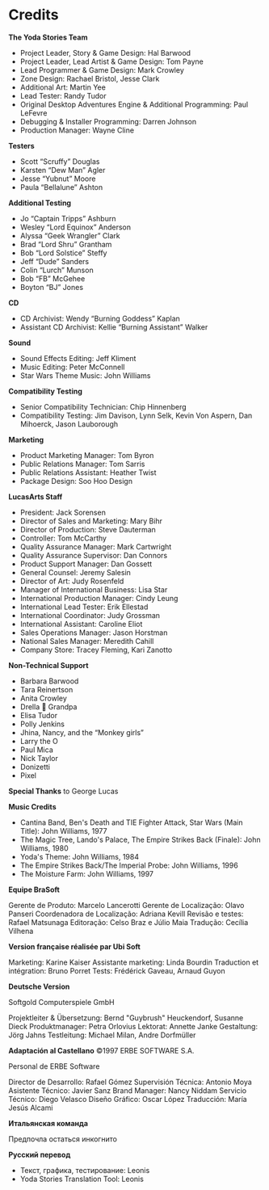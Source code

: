Credits
=======

**The Yoda Stories Team**

* Project Leader, Story & Game Design: Hal Barwood
* Project Leader, Lead Artist & Game Design: Tom Payne
* Lead Programmer & Game Design: Mark Crowley
* Zone Design: Rachael Bristol, Jesse Clark
* Additional Art: Martin Yee
* Lead Tester: Randy Tudor
* Original Desktop Adventures Engine & Additional Programming: Paul LeFevre
* Debugging & Installer Programming: Darren Johnson
* Production Manager: Wayne Cline

**Testers**

* Scott “Scruffy” Douglas
* Karsten “Dew Man” Agler
* Jesse “Yubnut” Moore
* Paula “Bellalune” Ashton

**Additional Testing**

* Jo “Captain Tripps” Ashburn
* Wesley “Lord Equinox” Anderson
* Alyssa “Geek Wrangler” Clark
* Brad “Lord Shru” Grantham
* Bob “Lord Solstice” Steffy
* Jeff “Dude” Sanders
* Colin “Lurch” Munson
* Bob “FB” McGehee
* Boyton “BJ” Jones

**CD**

* CD Archivist: Wendy “Burning Goddess” Kaplan
* Assistant CD Archivist: Kellie “Burning Assistant” Walker

**Sound**

* Sound Effects Editing: Jeff Kliment
* Music Editing: Peter McConnell
* Star Wars Theme Music: John Williams

**Compatibility Testing**

* Senior Compatibility Technician: Chip Hinnenberg
* Compatibility Testing: Jim Davison, Lynn Selk, Kevin Von Aspern, Dan Mihoerck, Jason Lauborough

**Marketing**

* Product Marketing Manager: Tom Byron
* Public Relations Manager: Tom Sarris
* Public Relations Assistant: Heather Twist
* Package Design: Soo Hoo Design

**LucasArts Staff**

* President: Jack Sorensen
* Director of Sales and Marketing: Mary Bihr
* Director of Production: Steve Dauterman
* Controller: Tom McCarthy
* Quality Assurance Manager: Mark Cartwright
* Quality Assurance Supervisor: Dan Connors
* Product Support Manager: Dan Gossett
* General Counsel: Jeremy Salesin
* Director of Art: Judy Rosenfeld
* Manager of International Business: Lisa Star
* International Production Manager: Cindy Leung
* International Lead Tester: Erik Ellestad
* International Coordinator: Judy Grossman
* International Assistant: Caroline Eliot
* Sales Operations Manager: Jason Horstman
* National Sales Manager: Meredith Cahill
* Company Store: Tracey Fleming, Kari Zanotto

**Non-Technical Support**

* Barbara Barwood
* Tara Reinertson
* Anita Crowley
* Drella 🖤 Grandpa
* Elisa Tudor
* Polly Jenkins
* Jhina, Nancy, and the “Monkey girls”
* Larry the O
* Paul Mica
* Nick Taylor
* Donizetti
* Pixel

**Special Thanks** to George Lucas

**Music Credits**

* Cantina Band, Ben's Death and TIE Fighter Attack, Star Wars (Main Title): John Williams, 1977
* The Magic Tree, Lando's Palace, The Empire Strikes Back (Finale): John Williams, 1980
* Yoda's Theme: John Williams, 1984
* The Empire Strikes Back/The Imperial Probe: John Williams, 1996
* The Moisture Farm: John Williams, 1997


**Equipe BraSoft**

Gerente de Produto: Marcelo Lancerotti
Gerente de Localização: Olavo Panseri
Coordenadora de Localização: Adriana Kevill
Revisão e testes: Rafael Matsunaga
Editoração: Celso Braz e Júlio Maia
Tradução: Cecília Vilhena

**Version française réalisée par Ubi Soft**

Marketing: Karine Kaiser
Assistante marketing: Linda Bourdin
Traduction et intégration: Bruno Porret
Tests: Frédérick Gaveau, Arnaud Guyon

**Deutsche Version**

Softgold Computerspiele GmbH

Projektleiter & Übersetzung: Bernd "Guybrush" Heuckendorf, Susanne Dieck
Produktmanager: Petra Orlovius
Lektorat: Annette Janke
Gestaltung: Jörg Jahns
Testleitung: Michael Milan, Andre Dorfmüller

**Adaptación al Castellano** ©1997 ERBE SOFTWARE S.A.

Personal de ERBE Software

Director de Desarrollo: Rafael Gómez
Supervisión Técnica: Antonio Moya
Asistente Técnico: Javier Sanz
Brand Manager: Nancy Niddam
Servicio Técnico: Diego Velasco
Diseño Gráfico: Oscar López
Traducción: María Jesús Alcami

**Итальянская команда**

Предпочла остаться инкогнито

**Русский перевод**

* Текст, графика, тестирование: Leonis
* Yoda Stories Translation Tool: Leonis
